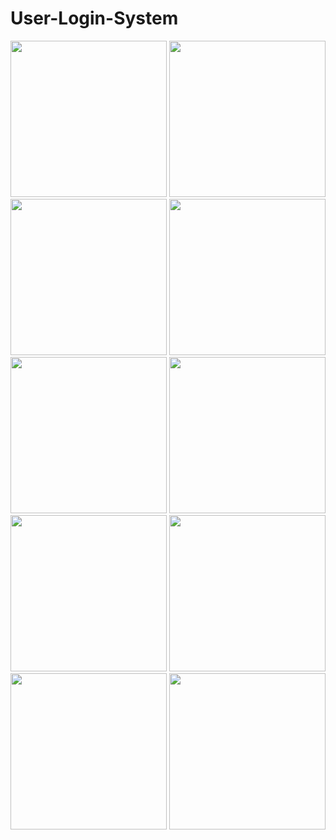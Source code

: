 # User-Login-System

<img src="https://github.com/user-attachments/assets/dc2ca1f5-8991-43cb-8468-f9b5839f3584" width="250">
<img src="https://github.com/user-attachments/assets/05275b36-be2b-4dd5-a0ea-33d4f5424d09" width="250">
<img src="https://github.com/user-attachments/assets/7573d968-bbcb-416f-9e51-fcfeec5ea96e" width="250">
<img src="https://github.com/user-attachments/assets/22d00746-a503-4957-821c-4f2423956bfb" width="250">
<img src="https://github.com/user-attachments/assets/1316bfec-205e-4a65-aef1-d1afa3e8a4e1" width="250">
<img src="https://github.com/user-attachments/assets/80a7041f-3e64-4b97-b11a-80477e09bdbd" width="250">
<img src="https://github.com/user-attachments/assets/ac3437aa-0c0b-4197-b4d9-9e661d5dd93f" width="250">
<img src="https://github.com/user-attachments/assets/1ca13443-9598-4f9b-847b-92d5893a5e41" width="250">
<img src="https://github.com/user-attachments/assets/202422cf-913f-4ae8-b2fd-197a6bb3016c" width="250">
<img src="https://github.com/user-attachments/assets/38b0f026-cef9-4186-a550-9f87cb61b22d" width="250">


